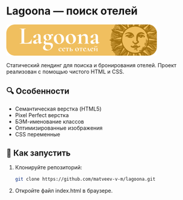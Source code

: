 # Lagoona — поиск отелей

<img src="https://github.com/matveev-v-m/lagoona/blob/master/lagoona/img/logo.svg" alt="Lagoona Preview" width="400">

Статический лендинг для поиска и бронирования отелей. Проект реализован с помощью чистого HTML и CSS.

## 🔍 Особенности
- Семантическая верстка (HTML5)
- Pixel Perfect верстка
- БЭМ-именование классов
- Оптимизированные изображения
- CSS переменные

## 🚀 Как запустить
1. Клонируйте репозиторий:
   ```bash
   git clone https://github.com/matveev-v-m/lagoona.git

2. Откройте файл index.html в браузере.   
